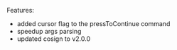 Features:

* added cursor flag to the pressToContinue command
* speedup args parsing
* updated cosign to v2.0.0
